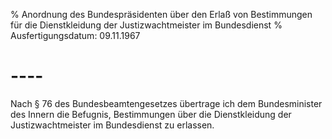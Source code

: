 % Anordnung des Bundespräsidenten über den Erlaß von Bestimmungen für die Dienstkleidung der Justizwachtmeister im Bundesdienst
% Ausfertigungsdatum: 09.11.1967
 
# ----

Nach § 76 des Bundesbeamtengesetzes übertrage ich dem Bundesminister des Innern die Befugnis, Bestimmungen über die Dienstkleidung der Justizwachtmeister im Bundesdienst zu erlassen.
